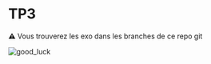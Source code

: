 # TP3

⚠️ Vous trouverez les exo dans les branches de ce repo git

![good_luck](https://tenor.com/bPqYN.gif)